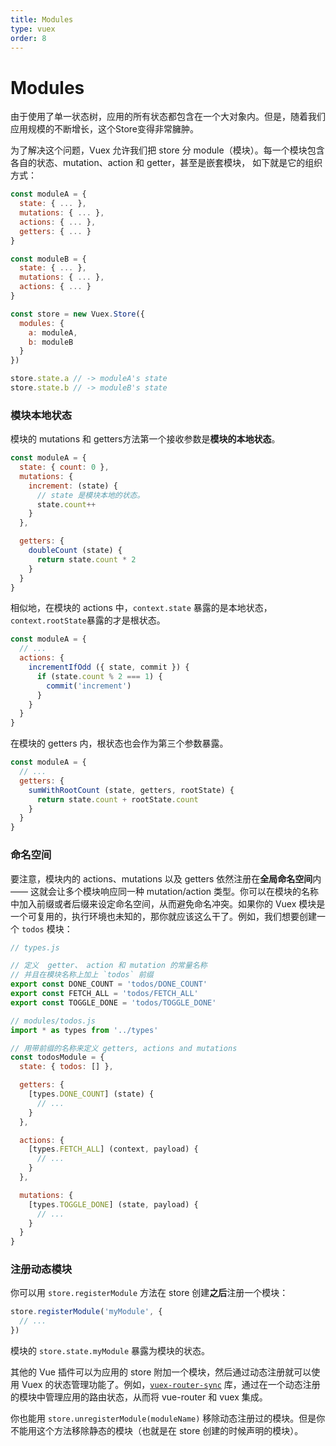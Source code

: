 ```yaml
---
title: Modules
type: vuex
order: 8
---
```


# Modules

由于使用了单一状态树，应用的所有状态都包含在一个大对象内。但是，随着我们应用规模的不断增长，这个Store变得非常臃肿。

为了解决这个问题，Vuex 允许我们把 store 分 module（模块）。每一个模块包含各自的状态、mutation、action 和 getter，甚至是嵌套模块， 如下就是它的组织方式：

``` js
const moduleA = {
  state: { ... },
  mutations: { ... },
  actions: { ... },
  getters: { ... }
}

const moduleB = {
  state: { ... },
  mutations: { ... },
  actions: { ... }
}

const store = new Vuex.Store({
  modules: {
    a: moduleA,
    b: moduleB
  }
})

store.state.a // -> moduleA's state
store.state.b // -> moduleB's state
```

### 模块本地状态

模块的 mutations 和 getters方法第一个接收参数是**模块的本地状态**。

``` js
const moduleA = {
  state: { count: 0 },
  mutations: {
    increment: (state) {
      // state 是模块本地的状态。
      state.count++
    }
  },

  getters: {
    doubleCount (state) {
      return state.count * 2
    }
  }
}
```

相似地，在模块的 actions 中，`context.state` 暴露的是本地状态， `context.rootState`暴露的才是根状态。

``` js
const moduleA = {
  // ...
  actions: {
    incrementIfOdd ({ state, commit }) {
      if (state.count % 2 === 1) {
        commit('increment')
      }
    }
  }
}
```

在模块的 getters 内，根状态也会作为第三个参数暴露。

``` js
const moduleA = {
  // ...
  getters: {
    sumWithRootCount (state, getters, rootState) {
      return state.count + rootState.count
    }
  }
}
```

### 命名空间

要注意，模块内的 actions、mutations 以及 getters 依然注册在**全局命名空间**内 —— 这就会让多个模块响应同一种 mutation/action 类型。你可以在模块的名称中加入前缀或者后缀来设定命名空间，从而避免命名冲突。如果你的 Vuex 模块是一个可复用的，执行环境也未知的，那你就应该这么干了。例如，我们想要创建一个 `todos` 模块：

``` js
// types.js

// 定义  getter、 action 和 mutation 的常量名称
// 并且在模块名称上加上 `todos` 前缀 
export const DONE_COUNT = 'todos/DONE_COUNT'
export const FETCH_ALL = 'todos/FETCH_ALL'
export const TOGGLE_DONE = 'todos/TOGGLE_DONE'
```

``` js
// modules/todos.js
import * as types from '../types'

// 用带前缀的名称来定义 getters, actions and mutations 
const todosModule = {
  state: { todos: [] },

  getters: {
    [types.DONE_COUNT] (state) {
      // ...
    }
  },

  actions: {
    [types.FETCH_ALL] (context, payload) {
      // ...
    }
  },

  mutations: {
    [types.TOGGLE_DONE] (state, payload) {
      // ...
    }
  }
}
```

### 注册动态模块

你可以用 `store.registerModule` 方法在 store 创建**之后**注册一个模块：

``` js
store.registerModule('myModule', {
  // ...
})
```

模块的 `store.state.myModule` 暴露为模块的状态。

其他的 Vue 插件可以为应用的 store 附加一个模块，然后通过动态注册就可以使用 Vuex 的状态管理功能了。例如，[`vuex-router-sync`](https://github.com/vuejs/vuex-router-sync) 库，通过在一个动态注册的模块中管理应用的路由状态，从而将 vue-router 和 vuex 集成。

你也能用 `store.unregisterModule(moduleName)` 移除动态注册过的模块。但是你不能用这个方法移除静态的模块（也就是在 store 创建的时候声明的模块）。
